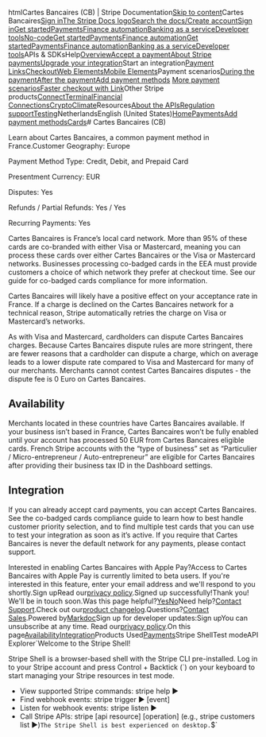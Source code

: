 htmlCartes Bancaires (CB) | Stripe Documentation[Skip to content](#main-content)Cartes Bancaires[Sign in](https://dashboard.stripe.com/login?redirect=https%3A%2F%2Fdocs.stripe.com%2Fpayments%2Fcartes-bancaires)[The Stripe Docs logo](/)[Search the docs/](#)[Create account](https://dashboard.stripe.com/register)[Sign in](https://dashboard.stripe.com/login?redirect=https%3A%2F%2Fdocs.stripe.com%2Fpayments%2Fcartes-bancaires)[Get started](/get-started)[Payments](/payments)[Finance automation](/finance-automation)[Banking as a service](/financial-services)[Developer tools](/development)[No-code](/no-code)[Get started](/get-started)[Payments](/payments)[Finance automation](/finance-automation)[](#)[Get started](/get-started)[Payments](/payments)[Finance automation](/finance-automation)[Banking as a service](/financial-services)[Developer tools](/development)[](#)APIs & SDKsHelp[Overview](/docs/payments)[Accept a payment](#)[About Stripe payments](#)[Upgrade your integration](/docs/payments/upgrades)Start an integration[Payment Links](#)[Checkout](#)[Web Elements](#)[Mobile Elements](#)Payment scenarios[During the payment](#)[After the payment](#)[Add payment methods](#)
[More payment scenarios](#)[Faster checkout with Link](#)Other Stripe products[Connect](#)[Terminal](#)[Financial Connections](#)[Crypto](#)[Climate](#)Resources[About the APIs](#)[Regulation support](#)[Testing](/docs/testing)NetherlandsEnglish (United States)[](#)[](#)[Home](/docs)[Payments](/docs/payments)[Add payment methods](/docs/payments/payment-methods/overview)[Cards](/docs/payments/cards)# Cartes Bancaires (CB)

Learn about Cartes Bancaires, a common payment method in France.Customer Geography: Europe

Payment Method Type: Credit, Debit, and Prepaid Card

Presentment Currency: EUR

Disputes: Yes

Refunds / Partial Refunds: Yes / Yes

Recurring Payments: Yes

Cartes Bancaires is France’s local card network. More than 95% of these cards are co-branded with either Visa or Mastercard, meaning you can process these cards over either Cartes Bancaires or the Visa or Mastercard networks. Businesses processing co-badged cards in the EEA must provide customers a choice of which network they prefer at checkout time. See our guide for co-badged cards compliance for more information.

Cartes Bancaires will likely have a positive effect on your acceptance rate in France. If a charge is declined on the Cartes Bancaires network for a technical reason, Stripe automatically retries the charge on Visa or Mastercard’s networks.

As with Visa and Mastercard, cardholders can dispute Cartes Bancaires charges. Because Cartes Bancaires dispute rules are more stringent, there are fewer reasons that a cardholder can dispute a charge, which on average leads to a lower dispute rate compared to Visa and Mastercard for many of our merchants. Merchants cannot contest Cartes Bancaires disputes - the dispute fee is 0 Euro on Cartes Bancaires.

## Availability

Merchants located in these countries have Cartes Bancaires available. If your business isn’t based in France, Cartes Bancaires won’t be fully enabled until your account has processed 50 EUR from Cartes Bancaires eligible cards. French Stripe accounts with the “type of business” set as “Particulier / Micro-entrepreneur / Auto-entrepreneur” are eligible for Cartes Bancaires after providing their business tax ID in the Dashboard settings.

## Integration

If you can already accept card payments, you can accept Cartes Bancaires. See the co-badged cards compliance guide to learn how to best handle customer priority selection, and to find multiple test cards that you can use to test your integration as soon as it’s active. If you require that Cartes Bancaires is never the default network for any payments, please contact support.

Interested in enabling Cartes Bancaires with Apple Pay?Access to Cartes Bancaires with Apple Pay is currently limited to beta users. If you're interested in this feature, enter your email address and we'll respond to you shortly.Sign upRead our[privacy policy](https://stripe.com/privacy).Signed up successfully!Thank you! We'll be in touch soon.Was this page helpful?[Yes](#)[No](#)Need help?[Contact Support](https://support.stripe.com/).Check out our[product changelog](https://stripe.com/blog/changelog).Questions?[Contact Sales](https://stripe.com/contact/sales).Powered by[Markdoc](https://markdoc.dev)Sign up for developer updates:Sign upYou can unsubscribe at any time. Read our[privacy policy](https://stripe.com/privacy).On this page[Availability](#availability)[Integration](#integration)Products Used[Payments](/payments)Stripe ShellTest modeAPI Explorer[](https://stripe.com/docs/stripe-cli#install)`Welcome to the Stripe Shell!

Stripe Shell is a browser-based shell with the Stripe CLI pre-installed. Log in to your
Stripe account and press Control + Backtick (`) on your keyboard to start managing your Stripe
resources in test mode.

- View supported Stripe commands: stripe help ▶️
- Find webhook events: stripe trigger ▶️ [event]
- Listen for webhook events: stripe listen ▶
- Call Stripe APIs: stripe [api resource] [operation] (e.g., stripe customers list ▶️)`The Stripe Shell is best experienced on desktop.`$`